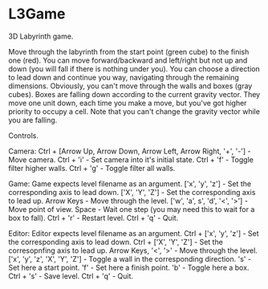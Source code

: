 # L3Game
3D Labyrinth game.

Move through the labyrinth from the start point (green cube) to the finish one
(red). You can move forward/backward and left/right but not up and down (you
will fall if there is nothing under you). You can choose a direction to lead
down and continue you way, navigating through the remaining dimensions.
Obviously, you can't move through the walls and boxes (gray cubes). Boxes are
falling down according to the current gravity vector. They move one unit down,
each time you make a move, but you've got higher priority to occupy a cell.
Note that you can't change the gravity vector while you are falling.

Controls.

Camera:
Ctrl + [Arrow Up, Arrow Down, Arrow Left, Arrow Right, '+', '-'] - Move camera.
Ctrl + 'i' - Set camera into it's initial state.
Ctrl + 'f' - Toggle filter higher walls.
Ctrl + 'g' - Toggle filter all walls.

Game:
Game expects level filename as an argument.
['x', 'y', 'z']               - Set the corresponding axis to lead down.
['X', 'Y', 'Z']               - Set the corresponding axis to lead up.
Arrow Keys                    - Move through the level.
['w', 'a', s', 'd', '<', '>'] - Move point of view.
Space                         - Wait one step (you may need this to wait for a box to fall).
Ctrl + 'r'                    - Restart level.
Ctrl + 'q'                    - Quit.

Editor:
Editor expects level filename as an argument.
Ctrl + ['x', 'y', 'z']         - Set the corresponding axis to lead down.
Ctrl + ['X', 'Y', 'Z']         - Set the corresopnfing axis to lead up.
Arrow Keys, '<', '>'           - Move through the level.
['x', 'y', 'z', 'X', 'Y', 'Z'] - Toggle a wall in the corresponding direction.
's'                            - Set here a start point.
'f'                            - Set here a finish point.
'b'                            - Toggle here a box.
Ctrl + 's'                     - Save level.
Ctrl + 'q'                     - Quit.
